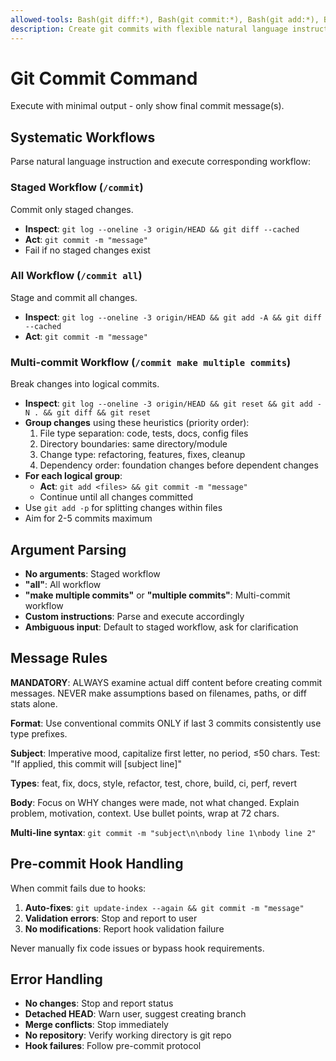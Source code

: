 ```yaml
---
allowed-tools: Bash(git diff:*), Bash(git commit:*), Bash(git add:*), Bash(git log:*), Bash(git update-index:*), Bash(git reset:*)
description: Create git commits with flexible natural language instructions
---
```


# Git Commit Command

Execute with minimal output - only show final commit message(s).

## Systematic Workflows

Parse natural language instruction and execute corresponding workflow:

### Staged Workflow (`/commit`)

Commit only staged changes.

- **Inspect**: `git log --oneline -3 origin/HEAD && git diff --cached`
- **Act**: `git commit -m "message"`
- Fail if no staged changes exist

### All Workflow (`/commit all`)

Stage and commit all changes.

- **Inspect**: `git log --oneline -3 origin/HEAD && git add -A && git diff --cached`
- **Act**: `git commit -m "message"`

### Multi-commit Workflow (`/commit make multiple commits`)

Break changes into logical commits.

- **Inspect**: `git log --oneline -3 origin/HEAD && git reset && git add -N . && git diff && git
  reset`
- **Group changes** using these heuristics (priority order):
  1. File type separation: code, tests, docs, config files
  2. Directory boundaries: same directory/module
  3. Change type: refactoring, features, fixes, cleanup
  4. Dependency order: foundation changes before dependent changes
- **For each logical group**:
  - **Act**: `git add <files> && git commit -m "message"`
  - Continue until all changes committed
- Use `git add -p` for splitting changes within files
- Aim for 2-5 commits maximum

## Argument Parsing

- **No arguments**: Staged workflow
- **"all"**: All workflow
- **"make multiple commits"** or **"multiple commits"**: Multi-commit workflow
- **Custom instructions**: Parse and execute accordingly
- **Ambiguous input**: Default to staged workflow, ask for clarification

## Message Rules

**MANDATORY**: ALWAYS examine actual diff content before creating commit messages. NEVER make
assumptions based on filenames, paths, or diff stats alone.

**Format**: Use conventional commits ONLY if last 3 commits consistently use type prefixes.

**Subject**: Imperative mood, capitalize first letter, no period, ≤50 chars. Test: "If applied, this
commit will [subject line]"

**Types**: feat, fix, docs, style, refactor, test, chore, build, ci, perf, revert

**Body**: Focus on WHY changes were made, not what changed. Explain problem, motivation, context.
Use bullet points, wrap at 72 chars.

**Multi-line syntax**: `git commit -m "subject\n\nbody line 1\nbody line 2"`

## Pre-commit Hook Handling

When commit fails due to hooks:

1. **Auto-fixes**: `git update-index --again && git commit -m "message"`
2. **Validation errors**: Stop and report to user
3. **No modifications**: Report hook validation failure

Never manually fix code issues or bypass hook requirements.

## Error Handling

- **No changes**: Stop and report status
- **Detached HEAD**: Warn user, suggest creating branch
- **Merge conflicts**: Stop immediately
- **No repository**: Verify working directory is git repo
- **Hook failures**: Follow pre-commit protocol
